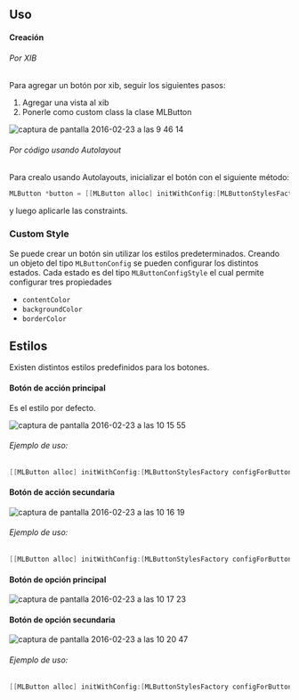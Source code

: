 ## Uso

#### Creación

###### Por XIB
Para agregar un botón por xib, seguir los siguientes pasos:

1. Agregar una vista al xib
2. Ponerle como custom class la clase MLButton

![captura de pantalla 2016-02-23 a las 9 46 14](https://cloud.githubusercontent.com/assets/8038502/13251977/4e9f159c-da12-11e5-88ff-ce1b4829de3d.png)

###### Por código usando Autolayout
Para crealo usando Autolayouts, inicializar el botón con el siguiente método:
```objective-c
MLButton *button = [[MLButton alloc] initWithConfig:[MLButtonStylesFactory configForButtonType:MLButtonTypePrimaryAction]];
```

y luego aplicarle las constraints.

### Custom Style
Se puede crear un botón sin utilizar los estilos predeterminados. Creando un objeto del tipo `MLButtonConfig` se pueden configurar los distintos estados.
Cada estado es del tipo `MLButtonConfigStyle` el cual permite configurar tres propiedades 
* `contentColor`
* `backgroundColor`
* `borderColor`

## Estilos
Existen distintos estilos predefinidos para los botones.

#### Botón de acción principal
Es el estilo por defecto.

![captura de pantalla 2016-02-23 a las 10 15 55](https://cloud.githubusercontent.com/assets/8038502/13252686/dd1f515c-da16-11e5-8643-e39cda17ca9b.png)

###### Ejemplo de uso:
``` objective-c
[[MLButton alloc] initWithConfig:[MLButtonStylesFactory configForButtonType:MLButtonTypePrimaryAction]];
```

#### Botón de acción secundaria

![captura de pantalla 2016-02-23 a las 10 16 19](https://cloud.githubusercontent.com/assets/8038502/13252703/ee3467d4-da16-11e5-9e00-2099fab8c9be.png)

###### Ejemplo de uso:
``` objective-c
[[MLButton alloc] initWithConfig:[MLButtonStylesFactory configForButtonType:MLButtonTypeSecondaryAction]];
```

#### Botón de opción principal

![captura de pantalla 2016-02-23 a las 10 17 23](https://cloud.githubusercontent.com/assets/8038502/13252713/f72cc0f2-da16-11e5-8b87-95059a4bd649.png)

#### Botón de opción secundaria

![captura de pantalla 2016-02-23 a las 10 20 47](https://cloud.githubusercontent.com/assets/8038502/13252753/2c00aed8-da17-11e5-90c8-db13525a6b14.png)

###### Ejemplo de uso:
``` objective-c
[[MLButton alloc] initWithConfig:[MLButtonStylesFactory configForButtonType:MLButtonTypeSecondaryOption]];
```